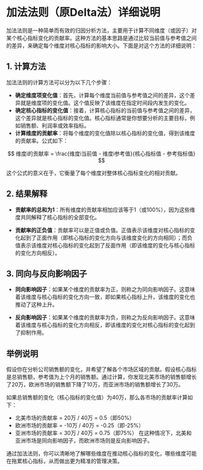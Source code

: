 # 加法法则（原Delta法）详细说明

加法法则是一种简单而有效的归因分析方法，主要用于计算不同维度（或因子）对某个核心指标变化的贡献率。这种方法的基本思路是通过比较当前值与参考值之间的差异，来确定每个维度对核心指标的影响大小。下面是对这个方法的详细说明：

## 1. 计算方法

加法法则的计算方法可以分为以下几个步骤：

- **确定维度项变化值**：首先，计算每个维度当前值与参考值之间的差异，这个差异就是维度项的变化值。这个值反映了该维度在指定时间段内发生的变化。
- **确定核心指标的变化值**：接着，计算核心指标的当前值与参考值之间的差异，这个差异就是核心指标的变化值。核心指标通常是你想要分析的主要目标，例如销售额、利润率或效率指标。
- **计算维度的贡献率**：将每个维度的变化值除以核心指标的变化值，得到该维度的贡献率。公式如下：

$$ 维度i的贡献率 = \frac{维度i当前值 - 维度i参考值}{核心指标值 - 参考指标值} $$

这个公式的意义在于，它衡量了每个维度对整体核心指标变化的相对贡献。

## 2. 结果解释

- **贡献率的总和为1**：所有维度的贡献率相加应该等于1（或100%），因为这些维度共同解释了核心指标的全部变化。

- **贡献率的正负值**：贡献率可以是正值或负值。正值表示该维度对核心指标的变化起到了正面作用（即核心指标的变化方向与该维度变化的方向相同）；而负值表示该维度对核心指标的变化起到了反面作用（即该维度的变化与核心指标的变化方向相反）。

## 3. 同向与反向影响因子

- **同向影响因子**：如果某个维度的贡献率为正，则称之为同向影响因子。这意味着该维度与核心指标的变化方向一致，即如果核心指标上升，该维度的变化也推动了这种上升。

- **反向影响因子**：如果某个维度的贡献率为负，则称之为反向影响因子。这意味着该维度与核心指标的变化方向相反，即该维度的变化对核心指标的变化起到了抑制作用。

## 举例说明

假设你在分析公司销售额的变化，并希望了解各个市场区域的贡献。假设核心指标是总销售额，参考值为上个月的销售额。通过计算，你发现北美市场的销售额增长了20万，欧洲市场的销售额下降了10万，而亚洲市场的销售额增长了30万。

如果总销售额的变化（核心指标的变化值）为40万，那么各市场的贡献率计算如下：

- 北美市场的贡献率 = 20万 / 40万 = 0.5（即50%）
- 欧洲市场的贡献率 = -10万 / 40万 = -0.25（即-25%）
- 亚洲市场的贡献率 = 30万 / 40万 = 0.75（即75%）
在这种情况下，北美和亚洲市场是同向影响因子，而欧洲市场则是反向影响因子。

通过加法法则，你可以清晰地了解哪些维度在推动核心指标的变化，哪些维度可能在拖累核心指标，从而做出更为精准的管理决策。

